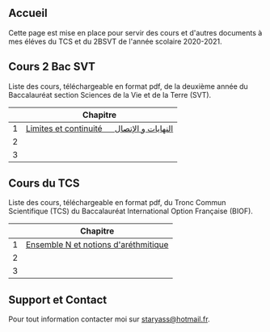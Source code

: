 ## Accueil

Cette page est mise en place pour servir des cours et d'autres documents à mes éléves du TCS et du 2BSVT de l'année scolaire 2020-2021.

## Cours 2 Bac SVT

Liste des cours, téléchargeable en format pdf, de la deuxième année du Baccalauréat section Sciences de la Vie et de la Terre (SVT).

|   | Chapitre                                         |
|:-:|--------------------------------------------------|
| 1 | [Limites et continuité &emsp; النهايات و الإتصال](pdfs/2BSVT/chap1.pdf)   |
| 2 |                                                  |
| 3 |                                                  |

## Cours du TCS

Liste des cours, téléchargeable en format pdf, du Tronc Commun Scientifique (TCS) du Baccalauréat International Option Française (BIOF).

|   | Chapitre                                         |
|:-:|--------------------------------------------------|
| 1 | [Ensemble N et notions d'aréthmitique](pdfs/TCS/chap1.pdf)             |
| 2 |                                                  |
| 3 |                                                  |

## Support et Contact

Pour tout information contacter moi sur [staryass@hotmail.fr](staryass@hotmail.fr).
